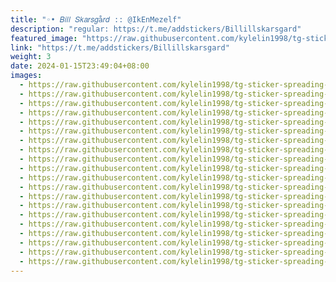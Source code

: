 ```yaml
---
title: "◦• 𝐵𝑖𝑙𝑙 𝑆𝑘𝑎𝑟𝑠𝑔å𝑟𝑑 :: @IkEnMezelf"
description: "regular: https://t.me/addstickers/Billillskarsgard"
featured_image: "https://raw.githubusercontent.com/kylelin1998/tg-sticker-spreading-worldwide-images/main/img/88330756-37b4-4f24-8ccc-e38cd615bacd.jpg"
link: "https://t.me/addstickers/Billillskarsgard"
weight: 3
date: 2024-01-15T23:49:04+08:00
images:
  - https://raw.githubusercontent.com/kylelin1998/tg-sticker-spreading-worldwide-images/main/img/88330756-37b4-4f24-8ccc-e38cd615bacd.jpg
  - https://raw.githubusercontent.com/kylelin1998/tg-sticker-spreading-worldwide-images/main/img/2b1e8865-7265-4c97-b419-873665df8aee.jpg
  - https://raw.githubusercontent.com/kylelin1998/tg-sticker-spreading-worldwide-images/main/img/ae35f330-dd88-4f7a-9c88-ef0c92aaedb5.jpg
  - https://raw.githubusercontent.com/kylelin1998/tg-sticker-spreading-worldwide-images/main/img/30fce3c9-edce-4195-bf8e-4daa6dc64cbb.jpg
  - https://raw.githubusercontent.com/kylelin1998/tg-sticker-spreading-worldwide-images/main/img/080f1b26-a9e0-470c-956b-cddb22e4dee1.jpg
  - https://raw.githubusercontent.com/kylelin1998/tg-sticker-spreading-worldwide-images/main/img/ce3c84bf-c5bf-4339-96fd-e4ddcf035fee.jpg
  - https://raw.githubusercontent.com/kylelin1998/tg-sticker-spreading-worldwide-images/main/img/8ccb41d1-34e6-4269-abe9-21d18b91780c.jpg
  - https://raw.githubusercontent.com/kylelin1998/tg-sticker-spreading-worldwide-images/main/img/fd44afc8-3cff-4228-9b15-9411ce9ad7f5.jpg
  - https://raw.githubusercontent.com/kylelin1998/tg-sticker-spreading-worldwide-images/main/img/a096b07e-501b-4330-8be8-a81cab1ad706.jpg
  - https://raw.githubusercontent.com/kylelin1998/tg-sticker-spreading-worldwide-images/main/img/24865481-000a-4ae3-9052-1b65af86e470.jpg
  - https://raw.githubusercontent.com/kylelin1998/tg-sticker-spreading-worldwide-images/main/img/dc769161-67c1-4ed5-8593-4869df9114c9.jpg
  - https://raw.githubusercontent.com/kylelin1998/tg-sticker-spreading-worldwide-images/main/img/e3a07f40-8e60-4c89-a496-3ca454770ed0.jpg
  - https://raw.githubusercontent.com/kylelin1998/tg-sticker-spreading-worldwide-images/main/img/eff76b04-c2d9-40be-aa88-d20e0e7a6b39.jpg
  - https://raw.githubusercontent.com/kylelin1998/tg-sticker-spreading-worldwide-images/main/img/a00afc92-1ecc-46c1-b25e-c796a3409173.jpg
  - https://raw.githubusercontent.com/kylelin1998/tg-sticker-spreading-worldwide-images/main/img/096dd9ee-f215-4a62-b9e5-aec50d255f7c.jpg
  - https://raw.githubusercontent.com/kylelin1998/tg-sticker-spreading-worldwide-images/main/img/9e67da9c-d0e1-4d85-be5c-4ac7b9aa6c77.jpg
  - https://raw.githubusercontent.com/kylelin1998/tg-sticker-spreading-worldwide-images/main/img/2749df9e-0947-4805-8b7d-7d878bbf164b.jpg
  - https://raw.githubusercontent.com/kylelin1998/tg-sticker-spreading-worldwide-images/main/img/b8773aba-a4f3-44f8-ac2a-afd52f633ce5.jpg
  - https://raw.githubusercontent.com/kylelin1998/tg-sticker-spreading-worldwide-images/main/img/be9f2c0c-3538-435f-87a9-efb2b5d4c5a2.jpg
  - https://raw.githubusercontent.com/kylelin1998/tg-sticker-spreading-worldwide-images/main/img/6fbc5a4d-eb87-45a0-b2b4-b5782eac831c.jpg
---
```

